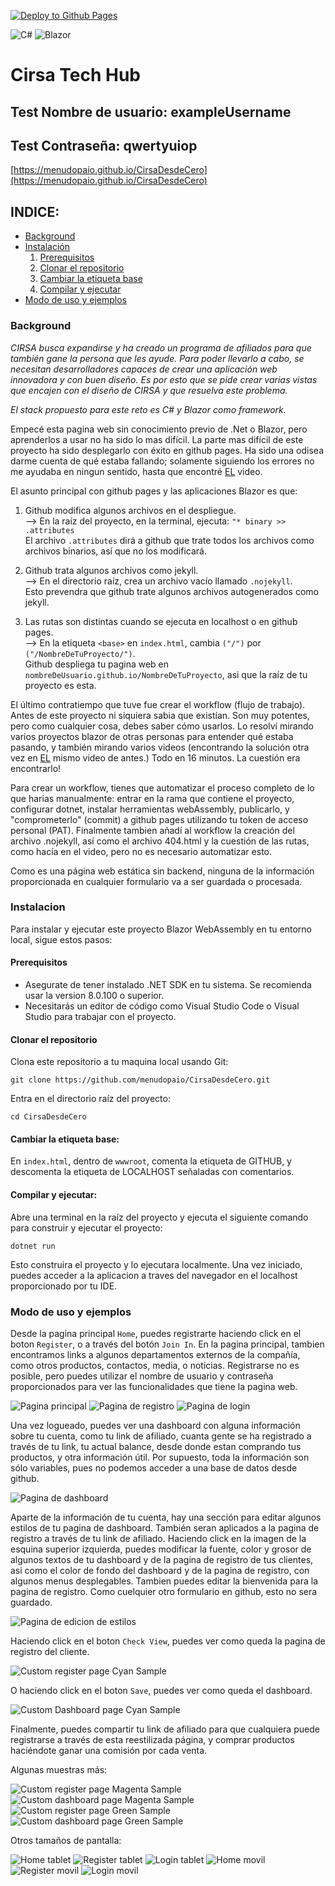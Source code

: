 [![Deploy to Github Pages](https://github.com/menudopaio/CirsaDesdeCero/actions/workflows/main.yml/badge.svg)](https://github.com/menudopaio/CirsaDesdeCero/actions/workflows/main.yml)

![C#](https://img.shields.io/badge/C%23-239120?style=for-the-badge&logo=c-sharp&logoColor=white)
![Blazor](https://img.shields.io/badge/Blazor-512BD4?style=for-the-badge&logo=blazor&logoColor=white)

# Cirsa Tech Hub  
## Test Nombre de usuario: exampleUsername  
## Test Contraseña: qwertyuiop  
[https://menudopaio.github.io/CirsaDesdeCero](https://menudopaio.github.io/CirsaDesdeCero)

## INDICE:
- [Background](#Background)
- [Instalación](#Instalacion)
   1. [Prerequisitos](#Prerequisitos)
   2. [Clonar el repositorio](#Clonar-el-repositorio)
   3. [Cambiar la etiqueta base](#Cambiar-la-etiqueta-base)
   4. [Compilar y ejecutar](#Compilar-y-ejecutar)
- [Modo de uso y ejemplos](#Modo-de-uso-y-ejemplos)


### Background

*CIRSA busca expandirse y ha creado un programa de afiliados para que también gane la persona que les ayude. Para poder llevarlo a cabo, se necesitan desarrolladores capaces de crear una aplicación web innovadora y con buen diseño. Es por esto que se pide crear varias vistas que encajen con el diseño de CIRSA y que resuelva este problema.*

*El stack propuesto para este reto es C# y Blazor como framework.*

Empecé esta pagina web sin conocimiento previo de .Net o Blazor, pero aprenderlos a usar no ha sido lo mas difícil. La parte mas difícil de este proyecto ha sido desplegarlo con éxito en github pages. Ha sido una odisea darme cuenta de qué estaba fallando; solamente siguiendo los errores no me ayudaba en ningun sentido, hasta que encontré [EL](https://www.youtube.com/watch?v=nNxII6jvPvQ) video.

El asunto principal con github pages y las aplicaciones Blazor es que:

1. Github modifica algunos archivos en el despliegue.  
   --> En la raíz del proyecto, en la terminal, ejecuta: `"* binary >> .attributes`  
   El archivo `.attributes` dirá a github que trate todos los archivos como archivos binarios, así que no los modificará.
   
2. Github trata algunos archivos como jekyll.  
   --> En el directorio raíz, crea un archivo vacío llamado `.nojekyll`.  
   Esto prevendra que github trate algunos archivos autogenerados como jekyll.

3. Las rutas son distintas cuando se ejecuta en localhost o en github pages.  
   --> En la etiqueta `<base>` en `index.html`, cambia `("/")` por `("/NombreDeTuProyecto/")`.  
   Github despliega tu pagina web en `nombreDeUsuario.github.io/NombreDeTuProyecto`, asi que la raíz de tu proyecto es esta.

El último contratiempo que tuve fue crear el workflow (flujo de trabajo). Antes de este proyecto ni siquiera sabia que existían. Son muy potentes, pero como cualquier cosa, debes saber cómo usarlos. Lo resolví mirando varios proyectos blazor de otras personas para entender qué estaba pasando, y también mirando varios videos (encontrando la solución otra vez en [EL](https://www.youtube.com/watch?v=nNxII6jvPvQ) mismo video de antes.) Todo en 16 minutos. La cuestión era encontrarlo!

Para crear un workflow, tienes que automatizar el proceso completo de lo que harias manualmente: entrar en la rama que contiene el proyecto, configurar dotnet, instalar herramientas webAssembly, publicarlo, y "comprometerlo" (commit) a github pages utilizando tu token de acceso personal (PAT). Finalmente tambien añadí al workflow la creación del archivo .nojekyll, así como el archivo 404.html y la cuestión de las rutas, como hacía en el video, pero no es necesario automatizar esto.

Como es una página web estática sin backend, ninguna de la información proporcionada en cualquier formulario va a ser guardada o procesada.

### Instalacion

Para instalar y ejecutar este proyecto Blazor WebAssembly en tu entorno local, sigue estos pasos:

#### Prerequisitos

* Asegurate de tener instalado .NET SDK en tu sistema. Se recomienda usar la version 8.0.100 o superior.  
* Necesitarás un editor de código como Visual Studio Code o Visual Studio para trabajar con el proyecto.

#### Clonar el repositorio

Clona este repositorio a tu maquina local usando Git:

`git clone https://github.com/menudopaio/CirsaDesdeCero.git`

Entra en el directorio raíz del proyecto:

`cd CirsaDesdeCero`

#### Cambiar la etiqueta base:

En `index.html`, dentro de `wwwroot`, comenta la etiqueta de GITHUB, y descomenta la etiqueta de LOCALHOST señaladas con comentarios.

#### Compilar y ejecutar:

Abre una terminal en la raíz del proyecto y ejecuta el siguiente comando para construir y ejecutar el proyecto:

`dotnet run`

Esto construira el proyecto y lo ejecutara localmente. Una vez iniciado, puedes acceder a la aplicacion a traves del navegador en el localhost proporcionado por tu IDE.

### Modo de uso y ejemplos

Desde la pagina principal `Home`, puedes registrarte haciendo click en el boton `Register`, o a través del botón `Join In`. En la pagina principal, tambien encontramos links a algunos departamentos externos de la compañía, como otros productos, contactos, media, o noticias. Registrarse no es posible, pero puedes utilizar el nombre de usuario y contraseña proporcionados para ver las funcionalidades que tiene la pagina web. 

<img src="readmeImages/home.png" alt="Pagina principal">

<img src="readmeImages/register.png" alt="Pagina de registro">

<img src="readmeImages/login.png" alt="Pagina de login">

Una vez logueado, puedes ver una dashboard con alguna información sobre tu cuenta, como tu link de afiliado, cuanta gente se ha registrado a través de tu link, tu actual balance, desde donde estan comprando tus productos, y otra información útil. Por supuesto, toda la información son sólo variables, pues no podemos acceder a una base de datos desde github.

<img src="readmeImages/dashboard.png" alt="Pagina de dashboard">

Aparte de la información de tu cuenta, hay una sección para editar algunos estilos de tu pagina de dashboard. También seran aplicados a la pagina de registro a través de tu link de afiliado. Haciendo click en la imagen de la esquina superior izquierda, puedes modificar la fuente, color y grosor de algunos textos de tu dashboard y de la pagina de registro de tus clientes, asi como el color de fondo del dashboard y de la pagina de registro, con algunos menus desplegables. Tambien puedes editar la bienvenida para la pagina de registro. Como cuelquier otro formulario en github, esto no sera guardado.

<img src="readmeImages/editStyles.png" alt="Pagina de edicion de estilos">

Haciendo click en el boton `Check View`, puedes ver como queda la pagina de registro del cliente.

<img src="readmeImages/customRegisterCyan.png" alt="Custom register page Cyan Sample">

O haciendo click en el boton `Save`, puedes ver como queda el dashboard.

<img src="readmeImages/customDashboardBlue.png" alt="Custom Dashboard page Cyan Sample">

Finalmente, puedes compartir tu link de afiliado para que cualquiera puede registrarse a través de esta reestilizada página, y comprar productos haciéndote ganar una comisión por cada venta.

Algunas muestras más:

<img src="readmeImages/customRegisterMagenta.png" alt="Custom register page Magenta Sample">

<img src="readmeImages/customDashboardMagenta.png" alt="Custom dashboard page Magenta Sample">

<img src="readmeImages/customRegisterGreen.png" alt="Custom register page Green Sample">

<img src="readmeImages/customDashboardGreen.png" alt="Custom dashboard page Green Sample">

Otros tamaños de pantalla:

<img src="readmeImages/homeT1.png" alt="Home tablet">

<img src="readmeImages/registerT1.png" alt="Register tablet">

<img src="readmeImages/loginT1.png" alt="Login tablet">

<img src="readmeImages/homeM1.png" alt="Home movil">

<img src="readmeImages/registerM1.png" alt="Register movil">

<img src="readmeImages/loginM1.png" alt="Login movil">
